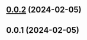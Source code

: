 ## [0.0.2](https://github.com/enncy/items-adder-preview/compare/0.0.1...0.0.2) (2024-02-05)



## 0.0.1 (2024-02-05)



